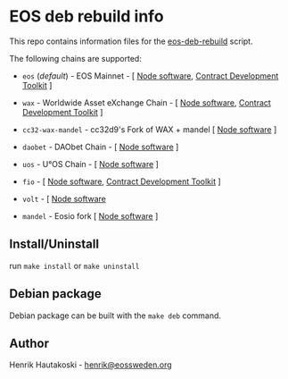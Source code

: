# EOS deb rebuild info

This repo contains information files for the [eos-deb-rebuild](https://github.com/eosswedenorg/eos-deb-rebuild) script.

The following chains are supported:

* `eos` (*default*) - EOS Mainnet - [ [Node software](https://github.com/eosio/eos), [Contract Development Toolkit](https://github.com/eosio/eosio.cdt) ]

* `wax` - Worldwide Asset eXchange Chain - [ [Node software](https://github.com/worldwide-asset-exchange/wax-blockchain), [Contract Development Toolkit](https://github.com/worldwide-asset-exchange/wax-cdt) ]

* `cc32-wax-mandel` - cc32d9's Fork of WAX + mandel [ [Node software](https://github.com/cc32d9/wax-mandel) ]

* `daobet` - DAObet Chain - [ [Node software](https://github.com/DaoCasino/DAObet) ]

* `uos` - U°OS Chain - [ [Node software](https://github.com/UOSnetwork/uos) ]

* `fio` - [ [Node software](https://github.com/fioprotocol/fio), [Contract Development Toolkit](https://github.com/fioprotocol/fio.cdt) ]

* `volt` - [ [Node software](https://github.com/VOLTChain/volt)

* `mandel` - Eosio fork [ [Node software](https://github.com/eosnetworkfoundation/mandel) ]

## Install/Uninstall

run `make install` or `make uninstall`

## Debian package

Debian package can be built with the `make deb` command.

## Author

Henrik Hautakoski - [henrik@eossweden.org](mailto:henrik@eossweden.org)
